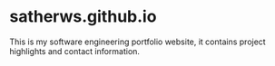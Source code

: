 # satherws.github.io
This is my software engineering portfolio website, it contains project highlights and contact information.

